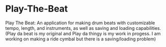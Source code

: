 # Play-The-Beat
Play The Beat: An application for making drum beats with customizable tempo, length, and instruments, as well as saving and loading capabilities.(Play da beat is my original and Play da thingy is my work in progess. I am working on making a ride cymbal but there is a saving/loading problem)

